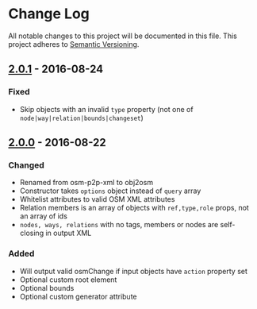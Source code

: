 # Change Log
All notable changes to this project will be documented in this file.
This project adheres to [Semantic Versioning](http://semver.org/).

## [2.0.1] - 2016-08-24
### Fixed
- Skip objects with an invalid `type` property (not one of `node|way|relation|bounds|changeset`)

## [2.0.0] - 2016-08-22
### Changed
- Renamed from osm-p2p-xml to obj2osm
- Constructor takes `options` object instead of `query` array
- Whitelist attributes to valid OSM XML attributes
- Relation members is an array of objects with `ref,type,role` props, not an array of ids
- `nodes, ways, relations` with no tags, members or nodes are self-closing in output XML

### Added
- Will output valid osmChange if input objects have `action` property set
- Optional custom root element
- Optional bounds
- Optional custom generator attribute

[2.0.1]: https://github.com/digidem/obj2osm/compare/v2.0.1...v2.0.0
[2.0.0]: https://github.com/digidem/obj2osm/compare/v2.0.0...v1.0.2
